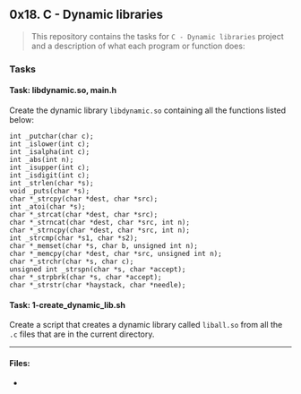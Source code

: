 ## 0x18. C - Dynamic libraries

> This repository contains the tasks for `C - Dynamic libraries` project and a description of what each program or function does:

### Tasks

#### Task: libdynamic.so, main.h
Create the dynamic library `libdynamic.so` containing all the functions listed below:
```
int _putchar(char c);
int _islower(int c);
int _isalpha(int c);
int _abs(int n);
int _isupper(int c);
int _isdigit(int c);
int _strlen(char *s);
void _puts(char *s);
char *_strcpy(char *dest, char *src);
int _atoi(char *s);
char *_strcat(char *dest, char *src);
char *_strncat(char *dest, char *src, int n);
char *_strncpy(char *dest, char *src, int n);
int _strcmp(char *s1, char *s2);
char *_memset(char *s, char b, unsigned int n);
char *_memcpy(char *dest, char *src, unsigned int n);
char *_strchr(char *s, char c);
unsigned int _strspn(char *s, char *accept);
char *_strpbrk(char *s, char *accept);
char *_strstr(char *haystack, char *needle);
```
#### Task: 1-create_dynamic_lib.sh
Create a script that creates a dynamic library called `liball.so` from all the `.c` files that are in the current directory.


___

#### Files:

* []()


